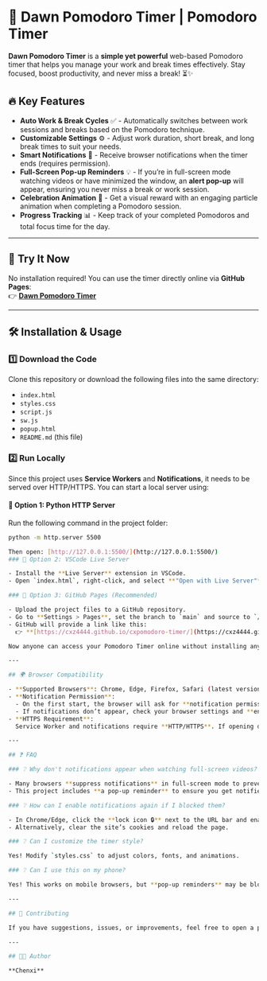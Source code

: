 # 🌅 Dawn Pomodoro Timer | Pomodoro Timer

**Dawn Pomodoro Timer** is a **simple yet powerful** web-based Pomodoro timer that helps you manage your work and break times effectively. Stay focused, boost productivity, and never miss a break! ⏳✨

## 🔥 Key Features

- **Auto Work & Break Cycles** ✅ - Automatically switches between work sessions and breaks based on the Pomodoro technique.
- **Customizable Settings** ⚙️ - Adjust work duration, short break, and long break times to suit your needs.
- **Smart Notifications** 🔔 - Receive browser notifications when the timer ends (requires permission).
- **Full-Screen Pop-up Reminders** 💡 - If you’re in full-screen mode watching videos or have minimized the window, an **alert pop-up** will appear, ensuring you never miss a break or work session.
- **Celebration Animation** 🎉 - Get a visual reward with an engaging particle animation when completing a Pomodoro session.
- **Progress Tracking** 📊 - Keep track of your completed Pomodoros and total focus time for the day.

---

## 🚀 Try It Now

No installation required! You can use the timer directly online via **GitHub Pages**:  
👉 **[Dawn Pomodoro Timer](https://cxz4444.github.io/cxpomodoro-timer/)**

---

## 🛠 Installation & Usage

### 1️⃣ Download the Code

Clone this repository or download the following files into the same directory:

- `index.html`
- `styles.css`
- `script.js`
- `sw.js`
- `popup.html`
- `README.md` (this file)

### 2️⃣ Run Locally

Since this project uses **Service Workers** and **Notifications**, it needs to be served over HTTP/HTTPS. You can start a local server using:

#### **🔹 Option 1: Python HTTP Server**
Run the following command in the project folder:
```sh
python -m http.server 5500

Then open: [http://127.0.0.1:5500/](http://127.0.0.1:5500/)
### 🔹 Option 2: VSCode Live Server

- Install the **Live Server** extension in VSCode.
- Open `index.html`, right-click, and select **"Open with Live Server"**.

### 🔹 Option 3: GitHub Pages (Recommended)

- Upload the project files to a GitHub repository.
- Go to **Settings > Pages**, set the branch to `main` and source to `/ (root)`.
- GitHub will provide a link like this:  
  👉 **[https://cxz4444.github.io/cxpomodoro-timer/](https://cxz4444.github.io/cxpomodoro-timer/)**

Now anyone can access your Pomodoro Timer online without installing anything! 🚀

---

## 🌍 Browser Compatibility

- **Supported Browsers**: Chrome, Edge, Firefox, Safari (latest versions recommended).
- **Notification Permission**:
  - On the first start, the browser will ask for **notification permission**. Click "Allow" to receive alerts.
  - If notifications don’t appear, check your browser settings and **enable notifications** for the site.
- **HTTPS Requirement**:  
  Service Worker and notifications require **HTTP/HTTPS**. If opening directly from a file (`file://`), some features may not work.

---

## ❓ FAQ

### ❔ Why don't notifications appear when watching full-screen videos?

- Many browsers **suppress notifications** in full-screen mode to prevent distractions.
- This project includes **a pop-up reminder** to ensure you get notified even when notifications are blocked.

### ❔ How can I enable notifications again if I blocked them?

- In Chrome/Edge, click the **lock icon 🔒** next to the URL bar and enable "Notifications."
- Alternatively, clear the site’s cookies and reload the page.

### ❔ Can I customize the timer style?

Yes! Modify `styles.css` to adjust colors, fonts, and animations.

### ❔ Can I use this on my phone?

Yes! This works on mobile browsers, but **pop-up reminders** may be blocked due to system restrictions.

---

## 🤝 Contributing

If you have suggestions, issues, or improvements, feel free to open a pull request or create an issue.

---

## 👨‍💻 Author

**Chenxi**
